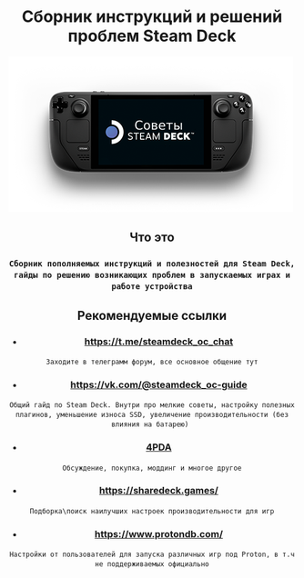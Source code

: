 <h1 align="center">Сборник инструкций и решений проблем Steam Deck</h1> 
<p2 align="center"><img src="./deck.png"></p>

## Что это
### ``` Сборник пополняемых инструкций и полезностей для Steam Deck, гайды по решению возникающих проблем в запускаемых играх и работе устройства ```

## Рекомендуемые ссылки
- ### https://t.me/steamdeck_oc_chat 
``` Заходите в телеграмм форум, все основное общение тут ```

- ### https://vk.com/@steamdeck_oc-guide 
```Общий гайд по Steam Deck. Внутри про мелкие советы, настройку полезных плагинов, уменьшение износа SSD, увеличение производительности (без влияния на батарею) ```

- ### [4PDA](https://4pda.to/forum/index.php?showtopic=1028788) 
``` Обсуждение, покупка, моддинг и многое другое ```

- ### https://sharedeck.games/
``` Подборка\поиск наилучших настроек производительности для игр ```

- ### https://www.protondb.com/ 
``` Настройки от пользователей для запуска различных игр под Proton, в т.ч не поддерживаемых официально ```




